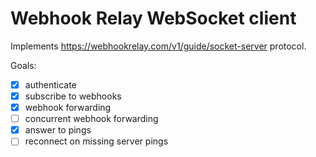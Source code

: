 
# Webhook Relay WebSocket client

Implements https://webhookrelay.com/v1/guide/socket-server protocol.

Goals:

- [x] authenticate
- [x] subscribe to webhooks
- [x] webhook forwarding 
- [ ] concurrent webhook forwarding
- [x] answer to pings
- [ ] reconnect on missing server pings